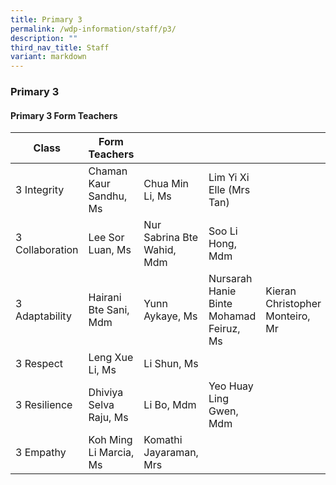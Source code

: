 ```yaml
---
title: Primary 3
permalink: /wdp-information/staff/p3/
description: ""
third_nav_title: Staff
variant: markdown
---
```

### **Primary 3**

#### **Primary 3 Form Teachers**

| Class | Form Teachers |  |  |  |
|---|---|---|---|---|
| 3 Integrity | Chaman Kaur Sandhu, Ms | Chua Min Li, Ms | Lim Yi Xi Elle (Mrs Tan) |
| 3 Collaboration | Lee Sor Luan, Ms  | Nur Sabrina Bte Wahid, Mdm | Soo Li Hong, Mdm |
| 3 Adaptability | Hairani Bte Sani, Mdm | Yunn Aykaye, Ms | Nursarah Hanie Binte Mohamad Feiruz, Ms | Kieran Christopher Monteiro, Mr
| 3 Respect | Leng Xue Li, Ms | Li Shun, Ms |
| 3 Resilience | Dhiviya Selva Raju, Ms | Li Bo, Mdm | Yeo Huay Ling Gwen, Mdm |
| 3 Empathy | Koh Ming Li Marcia, Ms | Komathi Jayaraman, Mrs |